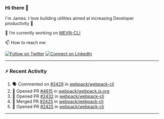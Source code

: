 ### Hi there 👋

I'm James. I love building utilities aimed at increasing Developer productivity :raised_hands: 

🔭 I’m currently working on [MEVN-CLI](https://github.com/madlabsinc/mevn-cli)

📫 How to reach me:

[![Follow on Twitter](https://img.shields.io/badge/--twitter?label=Twitter&logo=Twitter&style=social)](https://twitter.com/james_madhacks) [![Connect on LinkedIn](https://img.shields.io/badge/--linkedin?label=LinkedIn&logo=LinkedIn&style=social)](https://www.linkedin.com/in/jamesgeorge007)

---

### :zap: Recent Activity

<!--START_SECTION:activity-->
1. 🗣 Commented on [#2429](https://github.com/webpack/webpack-cli/issues/2429) in [webpack/webpack-cli](https://github.com/webpack/webpack-cli)
2. 💪 Opened PR [#4615](https://github.com/webpack/webpack.js.org/pull/4615) in [webpack/webpack.js.org](https://github.com/webpack/webpack.js.org)
3. 💪 Opened PR [#2432](https://github.com/webpack/webpack-cli/pull/2432) in [webpack/webpack-cli](https://github.com/webpack/webpack-cli)
4. 🎉 Merged PR [#2425](https://github.com/webpack/webpack-cli/pull/2425) in [webpack/webpack-cli](https://github.com/webpack/webpack-cli)
5. 💪 Opened PR [#2425](https://github.com/webpack/webpack-cli/pull/2425) in [webpack/webpack-cli](https://github.com/webpack/webpack-cli)
<!--END_SECTION:activity-->

---

<!--
**jamesgeorge007/jamesgeorge007** is a ✨ _special_ ✨ repository because its `README.md` (this file) appears on your GitHub profile.

Here are some ideas to get you started:

- 🌱 I’m currently learning ...
- 👯 I’m looking to collaborate on ...
- 🤔 I’m looking for help with ...
- 💬 Ask me about ...
- 😄 Pronouns: ...
- ⚡ Fun fact: ...
-->
